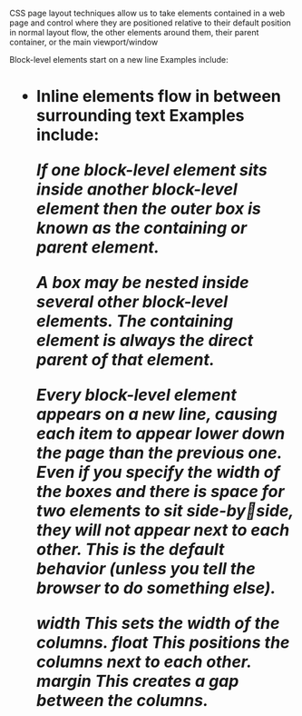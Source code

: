 CSS page layout techniques allow us to take elements contained in a web page and control where they are positioned relative to their default position in normal layout flow, the other elements around them, their parent container, or the main viewport/window

Block-level elements
start on a new line
Examples include:
<h1> <p> <ul> <li>

Inline elements
flow in between 
surrounding text
Examples include:
<img> <b> <i>

If one block-level element sits inside another 
block-level element then the outer box is 
known as the containing or parent element.


A box may be nested inside 
several other block-level 
elements. The containing 
element is always the direct 
parent of that element.


Every block-level element 
appears on a new line, causing 
each item to appear lower down 
the page than the previous one. 
Even if you specify the width 
of the boxes and there is space 
for two elements to sit side-byside, they will not appear next 
to each other. This is the default 
behavior (unless you tell the 
browser to do something else).

width
This sets the width of the 
columns.
float
This positions the columns next 
to each other.
margin
This creates a gap between the 
columns.




